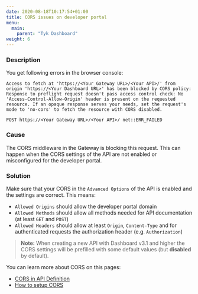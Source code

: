 ```yaml
---
date: 2020-08-18T10:17:54+01:00
title: CORS issues on developer portal
menu:
  main:
    parent: "Tyk Dashboard"
weight: 6 
---
```


### Description

You get following errors in the browser console:
```
Access to fetch at 'https://<Your Gateway URL>/<Your API>/' from origin 'https://<Your Dashboard URL>' has been blocked by CORS policy: Response to preflight request doesn't pass access control check: No 'Access-Control-Allow-Origin' header is present on the requested resource. If an opaque response serves your needs, set the request's mode to 'no-cors' to fetch the resource with CORS disabled.
```
```
POST https://<Your Gateway URL>/<Your API>/ net::ERR_FAILED
```

### Cause

The CORS middleware in the Gateway is blocking this request. This can happen when the CORS settings of the API are not enabled or misconfigured for the developer portal.

### Solution

Make sure that your CORS in the `Advanced Options` of the API is enabled and the settings are correct. This means:
 - `Allowed Origins` should allow the developer portal domain
 - `Allowed Methods` should allow all methods needed for API documentation (at least `GET` and `POST`)
 - `Allowed Headers` should allow at least `Origin`, `Content-Type` and for authenticated requests the authorization header (e.g. `Authorization`)

 > **Note:** When creating a new API with Dashboard v3.1 and higher the CORS settings will be prefilled with some default values (but **disabled** by default).

 You can learn more about CORS on this pages:
 - [CORS in API Definition](/tyk-apis/tyk-gateway-api/api-definition-objects/cors/)
 - [How to setup CORS](/frequently-asked-questions/how-to-setup-cors/) 
